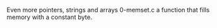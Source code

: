 Even more pointers, strings and arrays
0-memset.c
a function that fills memory with a constant byte.
